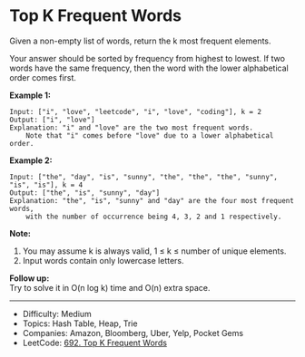 # Top K Frequent Words

Given a non-empty list of words, return the k most frequent elements.

Your answer should be sorted by frequency from highest to lowest. If two words have the same frequency, then the word with the lower alphabetical order comes first.

**Example 1:**
```
Input: ["i", "love", "leetcode", "i", "love", "coding"], k = 2
Output: ["i", "love"]
Explanation: "i" and "love" are the two most frequent words.
    Note that "i" comes before "love" due to a lower alphabetical order.
```
**Example 2:**
```
Input: ["the", "day", "is", "sunny", "the", "the", "the", "sunny", "is", "is"], k = 4
Output: ["the", "is", "sunny", "day"]
Explanation: "the", "is", "sunny" and "day" are the four most frequent words,
    with the number of occurrence being 4, 3, 2 and 1 respectively.
```
**Note:**  
1. You may assume k is always valid, 1 ≤ k ≤ number of unique elements.
2. Input words contain only lowercase letters.

**Follow up:**  
Try to solve it in O(n log k) time and O(n) extra space.

---

* Difficulty: Medium
* Topics: Hash Table, Heap, Trie
* Companies: Amazon, Bloomberg, Uber, Yelp, Pocket Gems
* LeetCode: [692. Top K Frequent Words](https://leetcode.com/problems/top-k-frequent-words/description/)
